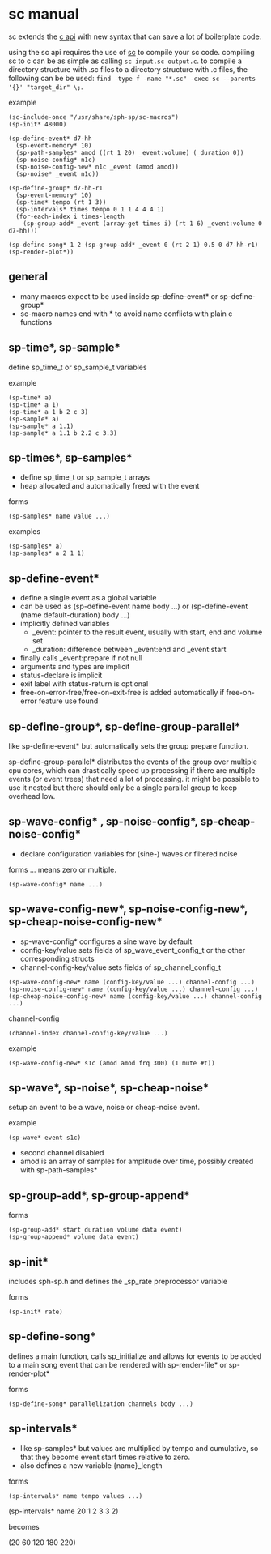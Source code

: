 # sc manual
sc extends the [c api](c-manual.md) with new syntax that can save a lot of boilerplate code.

using the sc api requires the use of [sc](https://github.com/sph-mn/sph-sc) to compile your sc code.
compiling sc to c can be as simple as calling `sc input.sc output.c`. to compile a directory structure with .sc files to a directory structure with .c files, the following can be be used: `find -type f -name "*.sc" -exec sc --parents '{}' "target_dir" \;`.

example
~~~
(sc-include-once "/usr/share/sph-sp/sc-macros")
(sp-init* 48000)

(sp-define-event* d7-hh
  (sp-event-memory* 10)
  (sp-path-samples* amod ((rt 1 20) _event:volume) (_duration 0))
  (sp-noise-config* n1c)
  (sp-noise-config-new* n1c _event (amod amod))
  (sp-noise* _event n1c))

(sp-define-group* d7-hh-r1
  (sp-event-memory* 10)
  (sp-time* tempo (rt 1 3))
  (sp-intervals* times tempo 0 1 1 4 4 4 1)
  (for-each-index i times-length
    (sp-group-add* _event (array-get times i) (rt 1 6) _event:volume 0 d7-hh)))

(sp-define-song* 1 2 (sp-group-add* _event 0 (rt 2 1) 0.5 0 d7-hh-r1) (sp-render-plot*))
~~~

## general
* many macros expect to be used inside sp-define-event* or sp-define-group*
* sc-macro names end with * to avoid name conflicts with plain c functions

## sp-time*, sp-sample*
define sp_time_t or sp_sample_t variables

example
~~~
(sp-time* a)
(sp-time* a 1)
(sp-time* a 1 b 2 c 3)
(sp-sample* a)
(sp-sample* a 1.1)
(sp-sample* a 1.1 b 2.2 c 3.3)
~~~

## sp-times*, sp-samples*
* define sp_time_t or sp_sample_t arrays
* heap allocated and automatically freed with the event

forms
~~~
(sp-samples* name value ...)
~~~

examples
~~~
(sp-samples* a)
(sp-samples* a 2 1 1)
~~~

## sp-define-event*
* define a single event as a global variable
* can be used as (sp-define-event name body ...) or (sp-define-event (name default-duration) body ...)
* implicitly defined variables
  * _event: pointer to the result event, usually with start, end and volume set
  * _duration: difference between _event:end and _event:start
* finally calls _event:prepare if not null
* arguments and types are implicit
* status-declare is implicit
* exit label with status-return is optional
* free-on-error-free/free-on-exit-free is added automatically if free-on-error feature use found

## sp-define-group*, sp-define-group-parallel*
like sp-define-event* but automatically sets the group prepare function.

sp-define-group-parallel* distributes the events of the group over multiple cpu cores, which can drastically speed up processing if there are multiple events (or event trees) that need a lot of processing.
it might be possible to use it nested but there should only be a single parallel group to keep overhead low.

## sp-wave-config* , sp-noise-config*, sp-cheap-noise-config*
* declare configuration variables for (sine-) waves or filtered noise

forms
... means zero or multiple.

~~~
(sp-wave-config* name ...)
~~~

## sp-wave-config-new*, sp-noise-config-new*, sp-cheap-noise-config-new*
* sp-wave-config* configures a sine wave by default
* config-key/value sets fields of sp_wave_event_config_t or the other corresponding structs
* channel-config-key/value sets fields of sp_channel_config_t

~~~
(sp-wave-config-new* name (config-key/value ...) channel-config ...)
(sp-noise-config-new* name (config-key/value ...) channel-config ...)
(sp-cheap-noise-config-new* name (config-key/value ...) channel-config ...)
~~~

channel-config
~~~
(channel-index channel-config-key/value ...)
~~~

example
~~~
(sp-wave-config-new* s1c (amod amod frq 300) (1 mute #t))
~~~

## sp-wave*, sp-noise*, sp-cheap-noise*
setup an event to be a wave, noise or cheap-noise event.

example
~~~
(sp-wave* event s1c)
~~~

* second channel disabled
* amod is an array of samples for amplitude over time, possibly created with sp-path-samples*

## sp-group-add*, sp-group-append*
forms
~~~
(sp-group-add* start duration volume data event)
(sp-group-append* volume data event)
~~~

## sp-init*
includes sph-sp.h and defines the _sp_rate preprocessor variable

forms
~~~
(sp-init* rate)
~~~

## sp-define-song*
defines a main function, calls sp_initialize and allows for events to be added to a main song event that can be rendered with sp-render-file* or sp-render-plot*

forms
~~~
(sp-define-song* parallelization channels body ...)
~~~

## sp-intervals*
* like sp-samples* but values are multiplied by tempo and cumulative, so that they become event start times relative to zero.
* also defines a new variable {name}_length

forms
~~~
(sp-intervals* name tempo values ...)
~~~

(sp-intervals* name 20 1 2 3 3 2)

becomes

(20 60 120 180 220)
